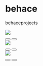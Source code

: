 # behace
behaceprojects
<div class="container">
  <div class="image-wrapper">
    <img class="image" src="https://via.placeholder.com/150" data-audio="https://file-examples-com.github.io/uploads/2017/11/file_example_MP3_700KB.mp3" />
    <div class="audio-controls">
      <button class="play-btn"><i class="fas fa-play"></i></button>
      <button class="pause-btn"><i class="fas fa-pause"></i></button>
    </div>
  </div>
  
  <div class="image-wrapper">
    <img class="image" src="https://via.placeholder.com/150" data-audio="https://file-examples-com.github.io/uploads/2017/11/file_example_MP3_700KB.mp3" />
    <div class="audio-controls">
      <button class="play-btn"><i class="fas fa-play"></i></button>
      <button class="pause-btn"><i class="fas fa-pause"></i></button>
    </div>
  </div>
  
  <div class="image-wrapper">
    <img class="image" src="https://via.placeholder.com/150" data-audio="https://file-examples-com.github.io/uploads/2017/11/file_example_MP3_700KB.mp3" />
    <div class="audio-controls">
      <button class="play-btn"><i class="fas fa-play"></i></button>
      <button class="pause-btn"><i class="fas fa-pause"></i></button>
    </div>
  </div>
</div>
